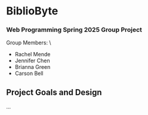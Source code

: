 # BiblioByte
### Web Programming Spring 2025 Group Project <br/> 
Group Members: \
- Rachel Mende
- Jennifer Chen
- Brianna Green
- Carson Bell

## Project Goals and Design
... 
